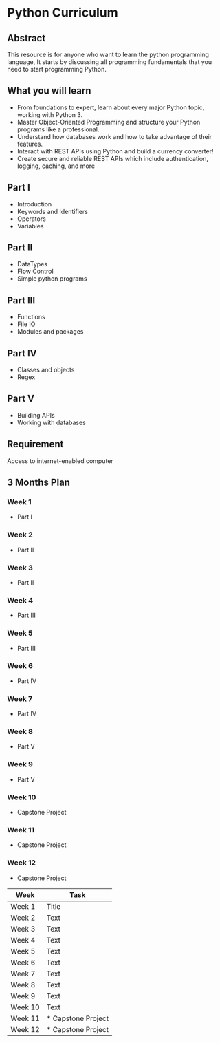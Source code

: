 # Python Curriculum
## Abstract
This resource is for anyone who want to learn the python programming language, It starts by discussing all programming fundamentals that you need to start programming Python. 
## What you will learn
* From foundations to expert, learn about every major Python topic, working with Python 3.
* Master Object-Oriented Programming and structure your Python programs like a professional.
* Understand how databases work and how to take advantage of their features.
* Interact with REST APIs using Python and build a currency converter!
* Create secure and reliable REST APIs which include authentication, logging, caching, and more

## Part I
* Introduction
* Keywords and Identifiers
* Operators
* Variables
## Part II
* DataTypes
* Flow Control
* Simple python programs
## Part III
* Functions
* File IO
* Modules and packages
## Part IV			
* Classes and objects		
* Regex	
## Part V
* Building APIs
* Working with databases

## Requirement
Access to internet-enabled computer

## 3 Months Plan
### Week 1
* Part I
### Week 2
* Part II
### Week 3
* Part II
### Week 4
* Part III
### Week 5
* Part III
### Week 6
* Part IV
### Week 7
* Part IV
### Week 8
* Part V
### Week 9
* Part V
### Week 10
* Capstone Project
### Week 11
* Capstone Project
### Week 12
* Capstone Project

| Week      | Task |
| ----------- | ----------- |
| Week 1    | Title       |
| Week 2    | Text        |
| Week 3    | Text        |
| Week 4    | Text        |
| Week 5    | Text        |
| Week 6    | Text        |
| Week 7    | Text        |
| Week 8    | Text        |
| Week 9    | Text        |
| Week 10   | Text        |
| Week 11   | * Capstone Project        |
| Week 12   | * Capstone Project        |
